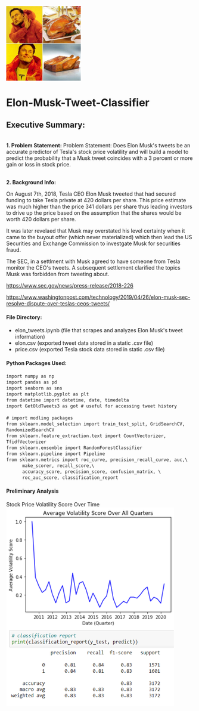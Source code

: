<img src="./images/musk.jpeg" alt="musk" width="200"/>

# Elon-Musk-Tweet-Classifier

## Executive Summary:

<br><b>1. Problem Statement:</b>
Problem Statement: Does Elon Musk's tweets be an accurate predictor of Tesla's stock price volatility and will build a model to predict the probability that a Musk tweet coincides with a 3 percent or more gain or loss in stock price.

<br><b>2. Background Info:</b>

On August 7th, 2018, Tesla CEO Elon Musk tweeted that had secured funding to take Tesla private at 420 dollars per share. This price estimate was much higher than the price 341 dollars per share thus leading investors to drive up the price based on the assumption that the shares would be worth 420 dollars per share.

It was later revelaed that Musk may overstated his level certainty when it came to the buyout offer (which never materialized) which then lead the US Securities and Exchange Commission to investgate Musk for securities fraud.

The SEC, in a settlment with Musk agreed to have someone from Tesla monitor the CEO's tweets. A subsequent settlement clarified the topics Musk was forbidden from tweeting about.

https://www.sec.gov/news/press-release/2018-226

https://www.washingtonpost.com/technology/2019/04/26/elon-musk-sec-resolve-dispute-over-teslas-ceos-tweets/

#### File Directory:
- elon_tweets.ipynb (file that scrapes and analyzes Elon Musk's tweet information)
- elon.csv (exported tweet data stored in a static .csv file)
- price.csv (exported Tesla stock data stored in static .csv file)

#### Python Packages Used:
```import requests # necessary for accessing API
import numpy as np
import pandas as pd
import seaborn as sns
import matplotlib.pyplot as plt
from datetime import datetime, date, timedelta
import GetOldTweets3 as got # useful for accessing tweet history

# import modling packages
from sklearn.model_selection import train_test_split, GridSearchCV, RandomizedSearchCV
from sklearn.feature_extraction.text import CountVectorizer, TfidfVectorizer
from sklearn.ensemble import RandomForestClassifier
from sklearn.pipeline import Pipeline
from sklearn.metrics import roc_curve, precision_recall_curve, auc,\
      make_scorer, recall_score,\
      accuracy_score, precision_score, confusion_matrix, \
      roc_auc_score, classification_report
```

#### Preliminary Analysis
Stock Price Volatility Score Over Time
<br>
<img src="./images/vol.png" align = 'left' alt="vol" width="450"/>
<img src="./images/model_eval.png" align = 'center' alt="vol" width="450"/>
